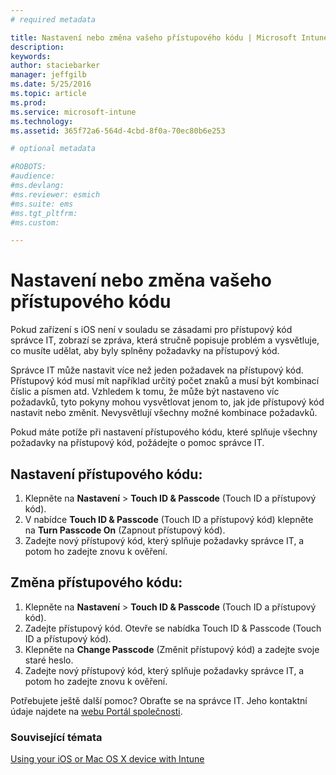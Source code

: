 ```yaml
---
# required metadata

title: Nastavení nebo změna vašeho přístupového kódu | Microsoft Intune
description:
keywords:
author: staciebarker
manager: jeffgilb
ms.date: 5/25/2016
ms.topic: article
ms.prod:
ms.service: microsoft-intune
ms.technology:
ms.assetid: 365f72a6-564d-4cbd-8f0a-70ec80b6e253

# optional metadata

#ROBOTS:
#audience:
#ms.devlang:
#ms.reviewer: esmich
#ms.suite: ems
#ms.tgt_pltfrm:
#ms.custom:

---
```


# Nastavení nebo změna vašeho přístupového kódu

Pokud zařízení s iOS není v souladu se zásadami pro přístupový kód správce IT, zobrazí se zpráva, která stručně popisuje problém a vysvětluje, co musíte udělat, aby byly splněny požadavky na přístupový kód.

Správce IT může nastavit více než jeden požadavek na přístupový kód. Přístupový kód musí mít například určitý počet znaků a musí být kombinací číslic a písmen atd. Vzhledem k tomu, že může být nastaveno víc požadavků, tyto pokyny mohou vysvětlovat jenom to, jak jde přístupový kód nastavit nebo změnit. Nevysvětlují všechny možné kombinace požadavků. 

Pokud máte potíže při nastavení přístupového kódu, které splňuje všechny požadavky na přístupový kód, požádejte o pomoc správce IT.

## Nastavení přístupového kódu:

1. Klepněte na **Nastavení** > **Touch ID & Passcode** (Touch ID a přístupový kód).
2. V nabídce **Touch ID & Passcode** (Touch ID a přístupový kód) klepněte na **Turn Passcode On** (Zapnout přístupový kód).
3. Zadejte nový přístupový kód, který splňuje požadavky správce IT, a potom ho zadejte znovu k ověření.

## Změna přístupového kódu:

1. Klepněte na **Nastavení** > **Touch ID & Passcode** (Touch ID a přístupový kód).
2. Zadejte přístupový kód. Otevře se nabídka Touch ID & Passcode (Touch ID a přístupový kód).
2. Klepněte na **Change Passcode** (Změnit přístupový kód) a zadejte svoje staré heslo.
3. Zadejte nový přístupový kód, který splňuje požadavky správce IT, a potom ho zadejte znovu k ověření.

Potřebujete ještě další pomoc? Obraťte se na správce IT. Jeho kontaktní údaje najdete na [webu Portál společnosti](http://portal.manage.microsoft.com).

### Související témata
[Using your iOS or Mac OS X device with Intune](using-your-ios-or-mac-os-x-device-with-intune.md)

<!--HONumber=Jun16_HO2-->


